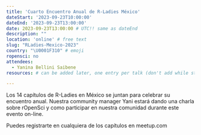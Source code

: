 ```yaml
---
title: 'Cuarto Encuentro Anual de R-Ladies México'
dateStart: '2023-09-23T10:00:00'
dateEnd: '2023-09-23T13:00:00'
date: 2023-09-23T13:00:00 # UTC!! same as dateEnd
description: ""
location: 'online' # free text
slug: "RLadies-Mexico-2023"
country: "\U0001F310" # emoji
ropensci: no
attendees:
  - Yanina Bellini Saibene
resources: # can be added later, one entry per talk (don't add while still empty, add once there are resources)

---
```


Los 14 capítulos de R-Ladies en México se juntan para celebrar su encuentro anual.  Nuestra community manager Yani estará dando una charla sobre rOpenSci y como participar en nuestra comunidad durante este evento on-line.

Puedes registrarte en cualquiera de los capítulos en meetup.com



